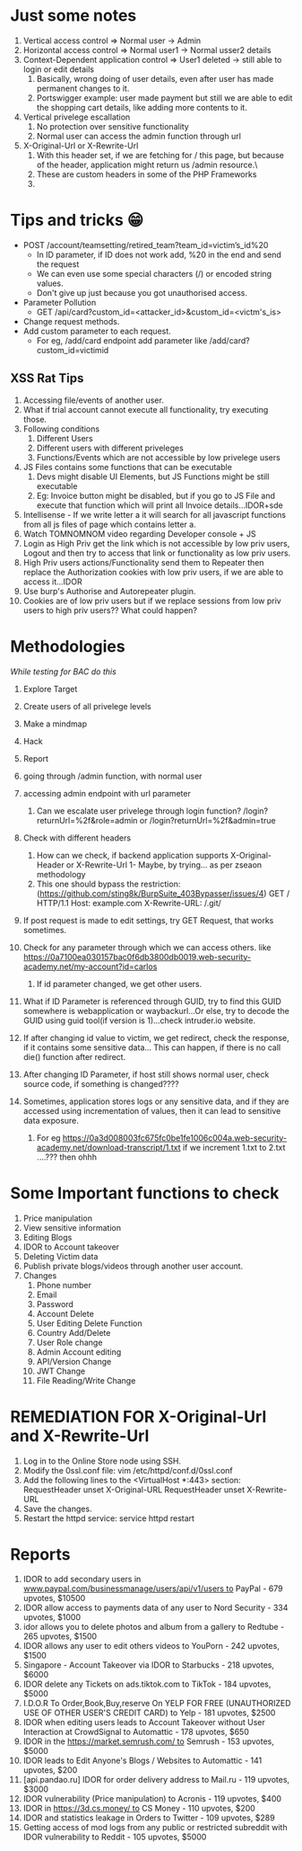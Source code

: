 # Just some notes

1. Vertical access control => Normal user -> Admin
2. Horizontal access control => Normal user1 -> Normal usser2 details
3. Context-Dependent application control => User1 deleted -> still able to login or edit details
   1) Basically, wrong doing of user details, even after user has made permanent changes to it.
   2) Portswigger example: user made payment but still we are able to edit the shopping cart details, like adding more contents to it.
4. Vertical privelege escallation
   1) No protection over sensitive functionality
   2) Normal user can access the admin function through url
5. X-Original-Url or X-Rewrite-Url
   1) With this header set, if we are fetching for / this page, but because of the header, application might return us /admin resource.\
   2) These are custom headers in some of the PHP Frameworks
   3) 

# Tips and tricks 😁

- POST /account/teamsetting/retired_team?team_id=victim’s_id%20
    - In ID parameter, if ID does not work add, %20 in the end and send the request
    - We can even use some special characters (/) or encoded string values.
    - Don't give up just because you got unauthorised access.
- Parameter Pollution
    - GET /api/card?custom_id=<attacker_id>&custom_id=<victm's_is>
- Change request methods.
- Add custom parameter to each request.
    - For eg, /add/card endpoint add parameter like /add/card?custom_id=victimid

## **XSS Rat Tips**

1. Accessing file/events of another user.
2. What if trial account cannot execute all functionality, try executing those.
3. Following conditions
    1. Different Users
    2. Different users with different priveleges
    3. Functions/Events which are not accessible by low privelege users
4. JS Files contains some functions that can be executable
    1. Devs might disable UI Elements, but JS Functions might be still executable
    2. Eg: Invoice button might be disabled, but if you go to JS File and execute that function which will print all Invoice details...IDOR+sde
5. Intellisense - If we write letter a it will search for all javascript functions from all js files of page which contains letter a.
6. Watch TOMNOMNOM video regarding Developer console + JS
7. Login as High Priv get the link which is not accessible by low priv users, Logout and then try to access that link or functionality as low priv users.
8. High Priv users actions/Functionality send them to Repeater then replace the Authorization cookies with low priv users, if we are able to access it...IDOR
9. Use burp's Authorise and Autorepeater plugin.
10. Cookies are of low priv users but if we replace sessions from low priv users to high priv users?? What could happen?

# Methodologies

*While testing for BAC do this*

1. Explore Target
2. Create users of all privelege levels
3. Make a mindmap
4. Hack
5. Report

1. going through /admin function, with normal user
2. accessing admin endpoint with url parameter
   1) Can we escalate user privelege through login function? /login?returnUrl=%2f&role=admin or /login?returnUrl=%2f&admin=true
3. Check with different headers
   1) How can we check, if backend application supports X-Original-Header or X-Rewrite-Url
      1- Maybe, by trying... as per zseaon methodology
   2) This one should bypass the restriction: (https://github.com/sting8k/BurpSuite_403Bypasser/issues/4)
        GET / HTTP/1.1
        Host: example.com
        X-Rewrite-URL: /.git/
4. If post request is made to edit settings, try GET Request, that works sometimes.
5. Check for any parameter through which we can access others. like https://0a7100ea030157bac0f6db3800db0019.web-security-academy.net/my-account?id=carlos
   1) If id parameter changed, we get other users.
6. What if ID Parameter is referenced through GUID, try to find this GUID somewhere is webapplication or waybackurl...Or else, try to decode the GUID using guid tool(if version is 1)...check intruder.io website.
7. If after changing id value to victim, we get redirect, check the response, if it contains some sensitive data... This can happen, if there is no call die() function after redirect.
8. After changing ID Parameter, if host still shows normal user, check source code, if something is changed????
9. Sometimes, application stores logs or any sensitive data, and if they are accessed using incrementation of values, then it can lead to sensitive data exposure. 
   1) For eg https://0a3d008003fc675fc0be1fe1006c004a.web-security-academy.net/download-transcript/1.txt if we increment 1.txt to 2.txt ....??? then ohhh


# Some Important functions to check

1. Price manipulation
2. View sensitive information
3. Editing Blogs
4. IDOR to Account takeover
5. Deleting Victim data
6. Publish private blogs/videos through another user account.
7. Changes
   1) Phone number
   2) Email
   3) Password
   4) Account Delete
   5) User Editing Delete Function
   6) Country Add/Delete
   7) User Role change
   8) Admin Account editing
   9) API/Version Change
   10) JWT Change
   11) File Reading/Write Change

# REMEDIATION FOR X-Original-Url and X-Rewrite-Url
1. Log in to the Online Store node using SSH.
2. Modify the 0ssl.conf file:
vim /etc/httpd/conf.d/0ssl.conf
3. Add the following lines to the <VirtualHost *:443> section:
RequestHeader unset X-Original-URL
RequestHeader unset X-Rewrite-URL
4. Save the changes.
5. Restart the httpd service:
service httpd restart

# Reports
1. IDOR to add secondary users in www.paypal.com/businessmanage/users/api/v1/users to PayPal - 679 upvotes, $10500
2. IDOR allow access to payments data of any user to Nord Security - 334 upvotes, $1000
3. idor allows you to delete photos and album from a gallery to Redtube - 265 upvotes, $1500
4. IDOR allows any user to edit others videos to YouPorn - 242 upvotes, $1500
5. Singapore - Account Takeover via IDOR to Starbucks - 218 upvotes, $6000
6. IDOR delete any Tickets on ads.tiktok.com to TikTok - 184 upvotes, $5000
7. I.D.O.R To Order,Book,Buy,reserve On YELP FOR FREE (UNAUTHORIZED USE OF OTHER USER'S CREDIT CARD) to Yelp - 181 upvotes, $2500
8. IDOR when editing users leads to Account Takeover without User Interaction at CrowdSignal to Automattic - 178 upvotes, $650
9. IDOR in the https://market.semrush.com/ to Semrush - 153 upvotes, $5000
10. IDOR leads to Edit Anyone's Blogs / Websites to Automattic - 141 upvotes, $200
11. [api.pandao.ru] IDOR for order delivery address to Mail.ru - 119 upvotes, $3000
12. IDOR vulnerability (Price manipulation) to Acronis - 119 upvotes, $400
13. IDOR in https://3d.cs.money/ to CS Money - 110 upvotes, $200
14. IDOR and statistics leakage in Orders to Twitter - 109 upvotes, $289
15. Getting access of mod logs from any public or restricted subreddit with IDOR vulnerability to Reddit - 105 upvotes, $5000
